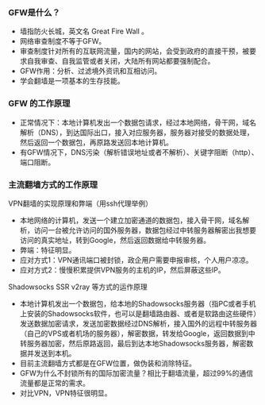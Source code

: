 ### GFW是什么？
- 墙指防火长城，英文名 Great Fire Wall 。
- 网络审查制度不等于GFW。
- 审查制度针对所有的互联网流量，国内的网站，会受到政府的直接干预，被要求自我审查、自我监管或者关闭，大陆所有网站都要强制配合。
- GFW作用：分析、过滤境外资讯和互相访问。
- 学会翻墙是一项基本的生存技能。

### GFW 的工作原理
- 正常情况下：本地计算机发出一个数据包请求，经过本地网络，骨干网，域名解析（DNS），到达国际出口，接入对应服务器，服务器对接受的数据处理，然后返回一个数据包，再原路发送回本地计算机。
- 有GFW情况下，DNS污染（解析错误地址或者不解析）、关键字阻断（http）、端口阻断。


### 主流翻墙方式的工作原理
VPN翻墙的实现原理和弊端（用ssh代理举例）
- 本地网络的计算机，发送一个建立加密通道的数据包，接入骨干网，域名解析，访问一台被允许访问的国外服务器，数据包经过中转服务器解密出我想要访问的真实地址，转到Google，然后返回数据给中转服务器。
- 弊端：特征明显。
- 应对方式1：VPN通讯端口被封锁，政企用户需要申报审核，个人用户凉凉。
- 应对方式2：慢慢积累提供VPN服务的主机的IP，然后屏蔽这些IP。

Shadowsocks SSR v2ray 等方式的运作原理
- 本地计算机发出一个数据包，给本地的Shadowsocks服务器（指PC或者手机上安装的Shadowsocks软件，也可以是翻墙路由器、或者是软路由这些硬件）发送数据加密请求，发送加密数据经过DNS解析，接入国外的远程中转服务器（自己的VPS或者机场的服务器），解密数据，转发给Google，返回数据到中转服务器加密，然后原路返回，最后到达本地Shadowsocks服务器，解密数据并发送到本机。
- 目前主流翻墙方式都是在GFW位置，做伪装和消除特征。
- GFW为什么不封锁所有的国际加密流量？相比于翻墙流量，超过99%的通信流量都是正常的需求。
- 对比VPN，VPN特征很明显。